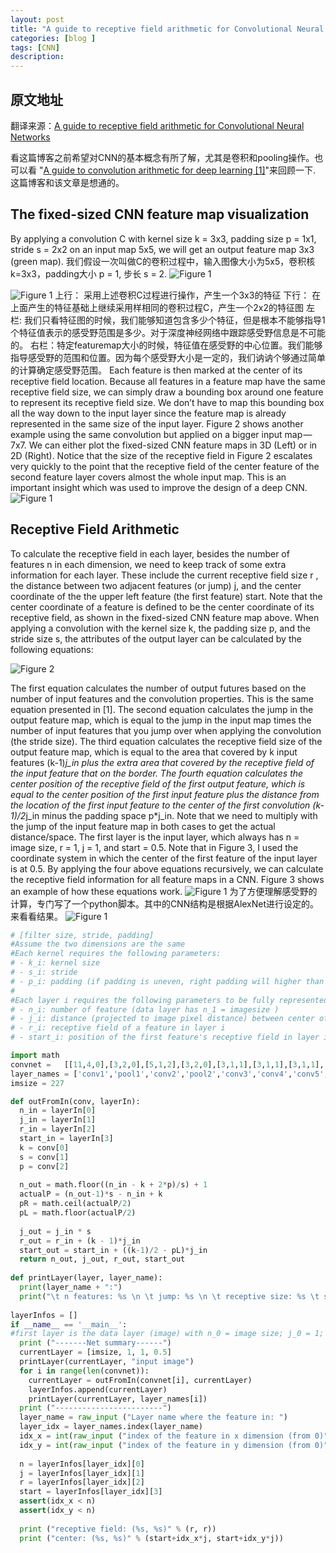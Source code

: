 ```yaml
---
layout: post
title: "A guide to receptive field arithmetic for Convolutional Neural Networks"
categories: [blog ]
tags: [CNN]
description: 
---
```



## 原文地址
翻译来源：[A guide to receptive field arithmetic for Convolutional Neural Networks](https://medium.com/@nikasa1889/a-guide-to-receptive-field-arithmetic-for-convolutional-neural-networks-e0f514068807)

看这篇博客之前希望对CNN的基本概念有所了解，尤其是卷积和pooling操作。也可以看 "[A guide to convolution arithmetic for deep learning [1]](https://arxiv.org/pdf/1603.07285.pdf)"来回顾一下. 这篇博客和该文章是想通的。

## The fixed-sized CNN feature map visualization
 By applying a convolution C with kernel size k = 3x3, padding size p = 1x1, stride s = 2x2 on an input map 5x5, we will get an output feature map 3x3 (green map).
我们假设一次叫做C的卷积过程中，输入图像大小为5x5，卷积核k=3x3，padding大小 p = 1, 步长 s = 2.
![Figure 1](../images/receptiveregion/eq1.png)

![Figure 1](../images/receptiveregion/1.png)
上行： 采用上述卷积C过程进行操作，产生一个3x3的特征
下行： 在上面产生的特征基础上继续采用样相同的卷积过程C，产生一个2x2的特征图
左栏: 我们只看特征图的时候，我们能够知道包含多少个特征，但是根本不能够指导1个特征值表示的感受野范围是多少。对于深度神经网络中跟踪感受野信息是不可能的。
右栏：特定featuremap大小的时候，特征值在感受野的中心位置。我们能够指导感受野的范围和位置。因为每个感受野大小是一定的，我们讷讷个够通过简单的计算确定感受野范围。
Each feature is then marked at the center of its receptive field location. Because all features in a feature map have the same receptive field size, we can simply draw a bounding box around one feature to represent its receptive field size. We don’t have to map this bounding box all the way down to the input layer since the feature map is already represented in the same size of the input layer. Figure 2 shows another example using the same convolution but applied on a bigger input map — 7x7. We can either plot the fixed-sized CNN feature maps in 3D (Left) or in 2D (Right). Notice that the size of the receptive field in Figure 2 escalates very quickly to the point that the receptive field of the center feature of the second feature layer covers almost the whole input map. This is an important insight which was used to improve the design of a deep CNN.
![Figure 1](../images/receptiveregion/2.png)

## Receptive Field Arithmetic
To calculate the receptive field in each layer, besides the number of features n in each dimension, we need to keep track of some extra information for each layer. These include the current receptive field size r , the distance between two adjacent features (or jump) j, and the center coordinate of the the upper left feature (the first feature) start. Note that the center coordinate of a feature is defined to be the center coordinate of its receptive field, as shown in the fixed-sized CNN feature map above. When applying a convolution with the kernel size k, the padding size p, and the stride size s, the attributes of the output layer can be calculated by the following equations:

![Figure 2](../images/receptiveregion/eq2.png)

The first equation calculates the number of output futures based on the number of input features and the convolution properties. This is the same equation presented in [1].
The second equation calculates the jump in the output feature map, which is equal to the jump in the input map times the number of input features that you jump over when applying the convolution (the stride size).
The third equation calculates the receptive field size of the output feature map, which is equal to the area that covered by k input features (k-1)*j_in plus the extra area that covered by the receptive field of the input feature that on the border.
The fourth equation calculates the center position of the receptive field of the first output feature, which is equal to the center position of the first input feature plus the distance from the location of the first input feature to the center of the first convolution (k-1)/2*j_in minus the padding space p*j_in. Note that we need to multiply with the jump of the input feature map in both cases to get the actual distance/space.
The first layer is the input layer, which always has n = image size, r = 1, j = 1, and start = 0.5. Note that in Figure 3, I used the coordinate system in which the center of the first feature of the input layer is at 0.5. By applying the four above equations recursively, we can calculate the receptive field information for all feature maps in a CNN. Figure 3 shows an example of how these equations work.
![Figure 1](../images/receptiveregion/3.png)
为了方便理解感受野的计算，专门写了一个python脚本。其中的CNN结构是根据AlexNet进行设定的。来看看结果。
![Figure 1](../images/receptiveregion/result.png)

```python
# [filter size, stride, padding]
#Assume the two dimensions are the same
#Each kernel requires the following parameters:
# - k_i: kernel size
# - s_i: stride
# - p_i: padding (if padding is uneven, right padding will higher than left padding; "SAME" option in tensorflow)
# 
#Each layer i requires the following parameters to be fully represented: 
# - n_i: number of feature (data layer has n_1 = imagesize )
# - j_i: distance (projected to image pixel distance) between center of two adjacent features
# - r_i: receptive field of a feature in layer i
# - start_i: position of the first feature's receptive field in layer i (idx start from 0, negative means the center fall into padding)

import math
convnet =   [[11,4,0],[3,2,0],[5,1,2],[3,2,0],[3,1,1],[3,1,1],[3,1,1],[3,2,0],[6,1,0], [1, 1, 0]]
layer_names = ['conv1','pool1','conv2','pool2','conv3','conv4','conv5','pool5','fc6-conv', 'fc7-conv']
imsize = 227

def outFromIn(conv, layerIn):
  n_in = layerIn[0]
  j_in = layerIn[1]
  r_in = layerIn[2]
  start_in = layerIn[3]
  k = conv[0]
  s = conv[1]
  p = conv[2]
  
  n_out = math.floor((n_in - k + 2*p)/s) + 1
  actualP = (n_out-1)*s - n_in + k 
  pR = math.ceil(actualP/2)
  pL = math.floor(actualP/2)
  
  j_out = j_in * s
  r_out = r_in + (k - 1)*j_in
  start_out = start_in + ((k-1)/2 - pL)*j_in
  return n_out, j_out, r_out, start_out
  
def printLayer(layer, layer_name):
  print(layer_name + ":")
  print("\t n features: %s \n \t jump: %s \n \t receptive size: %s \t start: %s " % (layer[0], layer[1], layer[2], layer[3]))
 
layerInfos = []
if __name__ == '__main__':
#first layer is the data layer (image) with n_0 = image size; j_0 = 1; r_0 = 1; and start_0 = 0.5
  print ("-------Net summary------")
  currentLayer = [imsize, 1, 1, 0.5]
  printLayer(currentLayer, "input image")
  for i in range(len(convnet)):
    currentLayer = outFromIn(convnet[i], currentLayer)
    layerInfos.append(currentLayer)
    printLayer(currentLayer, layer_names[i])
  print ("------------------------")
  layer_name = raw_input ("Layer name where the feature in: ")
  layer_idx = layer_names.index(layer_name)
  idx_x = int(raw_input ("index of the feature in x dimension (from 0)"))
  idx_y = int(raw_input ("index of the feature in y dimension (from 0)"))
  
  n = layerInfos[layer_idx][0]
  j = layerInfos[layer_idx][1]
  r = layerInfos[layer_idx][2]
  start = layerInfos[layer_idx][3]
  assert(idx_x < n)
  assert(idx_y < n)
  
  print ("receptive field: (%s, %s)" % (r, r))
  print ("center: (%s, %s)" % (start+idx_x*j, start+idx_y*j))

```